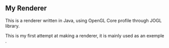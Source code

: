 ## My Renderer

This is a renderer written in Java, using OpenGL Core profile through JOGL library.

This is my first attempt at making a renderer, it is mainly used as an exemple .
